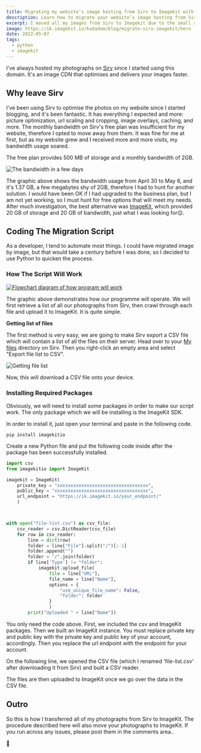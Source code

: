 ```yaml
---
title: Migrating my website’s image hosting from Sirv to Imagekit with Python
description: Learn how to migrate your website’s image hosting from Sirv to Imagekit with this step-by-step guide using Python. Improve your website’s performance and user experience with ease!
excerpt: I moved all my images from Sirv to Imagekit due to the small amount of bandwidth for the free account. The process wasn’t tedious because I automated everything with Python
image: https://ik.imagekit.io/kudadam/blog/migrate-sirv-imagekit/hero
date: 2022-05-07
tags:
  - python
  - imagekit
---
```


I've always hosted my photographs on [Sirv](https://sirv.com/) since I started using this domain. It's an image CDN that optimises and delivers your images faster.

## Why leave Sirv

I've been using Sirv to optimise the photos on my website since I started blogging, and it's been fantastic. It has everything I expected and more: picture optimization, url scaling and cropping, image overlays, caching, and more. The monthly bandwidth on Sirv's free plan was insufficient for my website, therefore I opted to move away from them. It was fine for me at first, but as my website grew and I received more and more visits, my bandwidth usage soared.

The free plan provides 500 MB of storage and a monthly bandwidth of 2GB.

![The bandwidth in a few days](https://ik.imagekit.io/kudadam/blog/migrate-sirv-imagekit/sirv-bandwidth-in-few-days)

The graphic above shows the bandwidth usage from April 30 to May 6, and it's 1.37 GB, a few megabytes shy of 2GB, therefore I had to hunt for another solution. I would have been OK if I had upgraded to the business plan, but I am not yet working, so I must hunt for free options that will meet my needs. After much investigation, the best alternative was [ImageKit](https://imagekit.io/), which provided 20 GB of storage and 20 GB of bandwidth, just what I was looking for:relieved:.

## Coding The Migration Script

As a developer, I tend to automate most things. I could have migrated image by image, but that would take a century before I was done, so I decided to use Python to quicken the process.

### How The Script Will Work

[![Flowchart diagram of how program will work](https://mermaid.ink/img/pako:eNo1zc0KgkAUhuFbOZy13oCLICtCWlYrx8XBOTpD8yPjGSLEe08id9_i4XsX7KNmrHBw8d0bSgKPWoVje2UBZ2eBOMBgHc-dCmV5UKFuG-FEwiAmxTwaYOrNz-zk1D4nF0mDRGg8jXyz0mGBnpMnq7faogKAQjHsWWG1TU3ppVCFdXN50tv_RVuJCauB3MwFUpZ4_4QeK0mZd3S2NCbyf7V-ARLYR-k)](https://mermaid.live/edit#pako:eNo1zc0KgkAUhuFbOZy13oCLICtCWlYrx8XBOTpD8yPjGSLEe08id9_i4XsX7KNmrHBw8d0bSgKPWoVje2UBZ2eBOMBgHc-dCmV5UKFuG-FEwiAmxTwaYOrNz-zk1D4nF0mDRGg8jXyz0mGBnpMnq7faogKAQjHsWWG1TU3ppVCFdXN50tv_RVuJCauB3MwFUpZ4_4QeK0mZd3S2NCbyf7V-ARLYR-k)

The graphic above demonstrates how our programme will operate. We will first retrieve a list of all our photographs from Sirv, then crawl through each file and upload it to ImageKit. It is quite simple.

**Getting list of files**

The first method is very easy, we are going to make Sirv export a CSV file which will contain a list of all the files on their server. Head over to your [My files](https://my.sirv.com/#/browse/) directory on Sirv. Then you right-click an empty area and select "Export file list to CSV".

![Getting file list](https://ik.imagekit.io/kudadam/blog/migrate-sirv-imagekit/getting-flie-list_VnGgq0DAM.gif?ik-sdk-version=javascript-1.4.3&updatedAt=1666489355212)

Now, this will download a CSV file onto your device.

### Installing Required Packages

Obviously, we will need to install some packages in order to make our script work. The only package which we will be installing is the ImageKit SDK.

In order to install it, just open your terminal and paste in the following code.

```plaintext
pip install imagekitio
```

Create a new Python file and put the following code inside after the package has been successfully installed.

```python
import csv
from imagekitio import ImageKit

imagekit = ImageKit(
	private_key = "xxxxxxxxxxxxxxxxxxxxxxxxxxxxxxxxxx",
	public_key = "xxxxxxxxxxxxxxxxxxxxxxxxxxxxxxxxxxx",
	url_endpoint = "https://ik.imagekit.io/your_endpoint/"
	)



with open("file-list.csv") as csv_file:
	csv_reader = csv.DictReader(csv_file)
	for row in csv_reader:
		line = dict(row)
		folder = line["File"].split("/")[:-1]
		folder.append("")
		folder = "/".join(folder)
		if line['Type'] != "folder":
			imagekit.upload_file(
				file = line["URL"],
				file_name = line["Name"],
				options = {
					"use_unique_file_name": False,
					"folder": folder
				}
				)
		print("Uploaded " + line["Name"])
```

You only need the code above. First, we included the csv and ImageKit packages. Then we built an ImageKit instance. You must replace private key and public key with the private key and public key of your account, accordingly. Then you replace the url endpoint with the endpoint for your account.

On the following line, we opened the CSV file (which I renamed 'file-list.csv' after downloading it from Sirv) and built a CSV reader.

The files are then uploaded to ImageKit once we go over the data in the CSV file.

## Outro

So this is how I transferred all of my photographs from Sirv to ImageKit. The procedure described here will also move your photographs to ImageKit. If you run across any issues, please post them in the comments area..

:wave:
